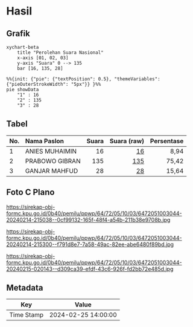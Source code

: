# Hasil

## Grafik

```mermaid
xychart-beta
    title "Perolehan Suara Nasional"
    x-axis [01, 02, 03]
    y-axis "Suara" 0 --> 135
    bar [16, 135, 28]
```

```mermaid
%%{init: {"pie": {"textPosition": 0.5}, "themeVariables": {"pieOuterStrokeWidth": "5px"}} }%%
pie showData
    "1" : 16
    "2" : 135
    "3" : 28
```

## Tabel

| No. | Nama Paslon    | Suara | Suara (raw) | Persentase |
|:--- |:-------------- | -----:| -----------:| ----------:|
| 1   | ANIES MUHAIMIN | 16    | [16][p-1]   | 8,94       |
| 2   | PRABOWO GIBRAN | 135   | [135][p-2]  | 75,42      |
| 3   | GANJAR MAHFUD  | 28    | [28][p-3]   | 15,64      |


[p-1]: https://github.com/gigit-pemilu/pemilu-2024/blob/main/pilpres/hitung-suara/sub/64-kalimantan-timur/sub/72-kota-samarinda/sub/05-samarinda-utara/sub/1003-lempake/sub/044-tps/sub/paslon-1.txt
[p-2]: https://github.com/gigit-pemilu/pemilu-2024/blob/main/pilpres/hitung-suara/sub/64-kalimantan-timur/sub/72-kota-samarinda/sub/05-samarinda-utara/sub/1003-lempake/sub/044-tps/sub/paslon-2.txt
[p-3]: https://github.com/gigit-pemilu/pemilu-2024/blob/main/pilpres/hitung-suara/sub/64-kalimantan-timur/sub/72-kota-samarinda/sub/05-samarinda-utara/sub/1003-lempake/sub/044-tps/sub/paslon-3.txt

## Foto C Plano

https://sirekap-obj-formc.kpu.go.id/0b40/pemilu/ppwp/64/72/05/10/03/6472051003044-20240214-215038--0cf99132-165f-48f4-a54b-211b38e9708b.jpg

https://sirekap-obj-formc.kpu.go.id/0b40/pemilu/ppwp/64/72/05/10/03/6472051003044-20240214-215300--f791d8e7-7a58-49ac-82ee-abe6480f89bd.jpg

https://sirekap-obj-formc.kpu.go.id/0b40/pemilu/ppwp/64/72/05/10/03/6472051003044-20240215-020143--d309ca39-efdf-43c6-926f-fd2bb72e485d.jpg


## Metadata

| Key        | Value               |
| ---------- | ------------------- |
| Time Stamp | 2024-02-25 14:00:00 |



